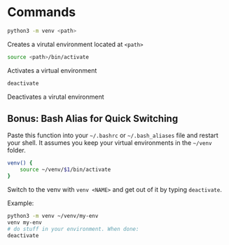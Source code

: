 # Commands

```bash
python3 -m venv <path>
```

Creates a virutal environment located at `<path>`

```bash
source <path>/bin/activate
```

Activates a virtual environment

```bash
deactivate
```

Deactivates a virutal environment

## Bonus: Bash Alias for Quick Switching

Paste this function into your `~/.bashrc` or `~/.bash_aliases` file and restart your shell. It assumes you keep your virtual environments in the `~/venv` folder.

```bash
venv() {
    source ~/venv/$1/bin/activate
}
```

Switch to the venv with `venv <NAME>` and get out of it by typing `deactivate`.

Example:

```bash
python3 -m venv ~/venv/my-env
venv my-env
# do stuff in your environment. When done:
deactivate
```